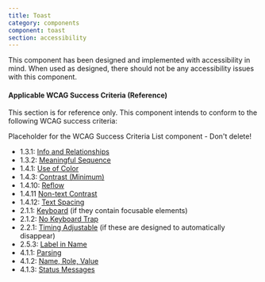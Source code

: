 ```yaml
---
title: Toast
category: components
component: toast
section: accessibility
---
```


This component has been designed and implemented with accessibility in mind. When used as designed, there should not be any accessibility issues with this component.

#### Applicable WCAG Success Criteria (Reference)

This section is for reference only. This component intends to conform to the following WCAG success criteria:

<dummy-wcag-success-criteria-list data-list="1.3.1|1.3.2|1.4.1|1.4.3|1.4.10|1.4.11|1.4.12|2.1.1|2.1.2|2.2.1|2.5.3|4.1.1|4.1.2|4.1.3">Placeholder for the WCAG Success Criteria List component - Don't delete!</dummy-wcag-success-criteria-list>

*   1.3.1: [Info and Relationships](https://www.w3.org/WAI/WCAG21/Understanding/info-and-relationships.html)
*   1.3.2: [Meaningful Sequence](https://www.w3.org/WAI/WCAG21/Understanding/meaningful-sequence.html)
*   1.4.1: [Use of Color](https://www.w3.org/WAI/WCAG21/Understanding/use-of-color.html)
*   1.4.3: [Contrast (Minimum)](https://www.w3.org/WAI/WCAG21/Understanding/contrast-minimum.html)
*   1.4.10: [Reflow](https://www.w3.org/WAI/WCAG21/Understanding/reflow.html)
*   1.4.11 [Non-text Contrast](https://www.w3.org/WAI/WCAG21/Understanding/non-text-contrast.html)
*   1.4.12: [Text Spacing](https://www.w3.org/WAI/WCAG21/Understanding/text-spacing.html)
*   2.1.1: [Keyboard](https://www.w3.org/WAI/WCAG21/Understanding/keyboard.html) (if they contain focusable elements)
*   2.1.2: [No Keyboard Trap](https://www.w3.org/WAI/WCAG21/Understanding/no-keyboard-trap.html)
*   2.2.1: [Timing Adjustable](https://www.w3.org/WAI/WCAG21/Understanding/timing-adjustable.html) (if these are designed to automatically disappear)
*   2.5.3: [Label in Name](https://www.w3.org/WAI/WCAG21/Understanding/label-in-name.html)
*   4.1.1: [Parsing](https://www.w3.org/WAI/WCAG21/Understanding/parsing.html)
*   4.1.2: [Name, Role, Value](https://www.w3.org/WAI/WCAG21/Understanding/name-role-value.html)
*   4.1.3: [Status Messages](https://www.w3.org/WAI/WCAG21/Understanding/status-messages.html)